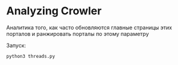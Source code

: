 # Analyzing Crowler

Аналитика того, как часто обновляются главные страницы этих порталов и ранжировать порталы по этому параметру

Запуск:
```python
python3 threads.py
```